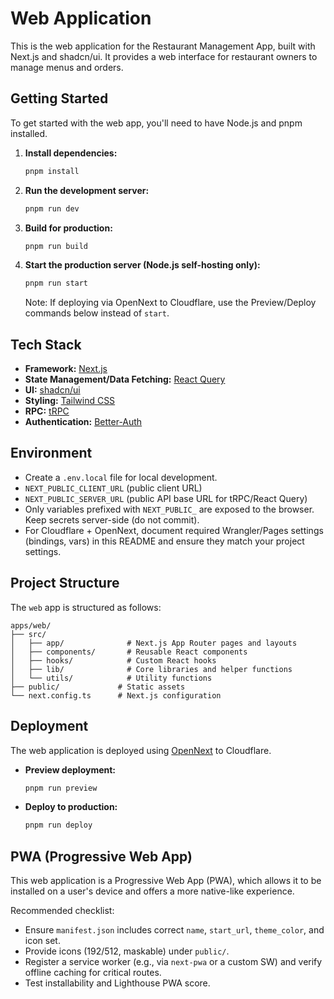 # Web Application

This is the web application for the Restaurant Management App, built with Next.js and shadcn/ui. It provides a web interface for restaurant owners to manage menus and orders.

## Getting Started

To get started with the web app, you'll need to have Node.js and pnpm installed.

1.  **Install dependencies:**
    ```bash
    pnpm install
    ```

2.  **Run the development server:**
    ```bash
    pnpm run dev
    ```

3.  **Build for production:**
    ```bash
    pnpm run build
    ```

4.  **Start the production server (Node.js self-hosting only):**
    ```bash
    pnpm run start
    ```
    Note: If deploying via OpenNext to Cloudflare, use the Preview/Deploy commands below instead of `start`.

## Tech Stack

-   **Framework:** [Next.js](https://nextjs.org/docs)
-   **State Management/Data Fetching:** [React Query](https://tanstack.com/query/latest/docs/react/overview)
-   **UI:** [shadcn/ui](https://ui.shadcn.com/docs)
-   **Styling:** [Tailwind CSS](https://tailwindcss.com/docs)
-   **RPC:** [tRPC](https://trpc.io/docs)
-   **Authentication:** [Better-Auth](https://better-auth.dev/)

## Environment
- Create a `.env.local` file for local development.
- `NEXT_PUBLIC_CLIENT_URL` (public client URL)
- `NEXT_PUBLIC_SERVER_URL` (public API base URL for tRPC/React Query)
- Only variables prefixed with `NEXT_PUBLIC_` are exposed to the browser. Keep secrets server-side (do not commit).
- For Cloudflare + OpenNext, document required Wrangler/Pages settings (bindings, vars) in this README and ensure they match your project settings.

## Project Structure

The `web` app is structured as follows:

```text
apps/web/
├── src/
│   ├── app/              # Next.js App Router pages and layouts
│   ├── components/       # Reusable React components
│   ├── hooks/            # Custom React hooks
│   ├── lib/              # Core libraries and helper functions
│   └── utils/            # Utility functions
├── public/             # Static assets
└── next.config.ts      # Next.js configuration
```

## Deployment

The web application is deployed using [OpenNext](https://open-next.js.org/) to Cloudflare.

-   **Preview deployment:**
    ```bash
    pnpm run preview
    ```

-   **Deploy to production:**
    ```bash
    pnpm run deploy
    ```

## PWA (Progressive Web App)

This web application is a Progressive Web App (PWA), which allows it to be installed on a user's device and offers a more native-like experience.

Recommended checklist:
- Ensure `manifest.json` includes correct `name`, `start_url`, `theme_color`, and icon set.
- Provide icons (192/512, maskable) under `public/`.
- Register a service worker (e.g., via `next-pwa` or a custom SW) and verify offline caching for critical routes.
- Test installability and Lighthouse PWA score.
